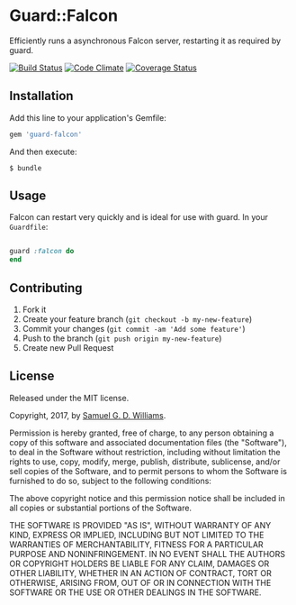 # Guard::Falcon

Efficiently runs a asynchronous Falcon server, restarting it as required by guard.

[![Build Status](https://secure.travis-ci.org/socketry/guard-falcon.svg)](http://travis-ci.org/socketry/guard-falcon)
[![Code Climate](https://codeclimate.com/github/socketry/guard-falcon.svg)](https://codeclimate.com/github/socketry/guard-falcon)
[![Coverage Status](https://coveralls.io/repos/socketry/guard-falcon/badge.svg)](https://coveralls.io/r/socketry/guard-falcon)

## Installation

Add this line to your application's Gemfile:

```ruby
gem 'guard-falcon'
```

And then execute:

	$ bundle

## Usage

Falcon can restart very quickly and is ideal for use with guard. In your `Guardfile`:

```ruby

guard :falcon do
end

```

## Contributing

1. Fork it
2. Create your feature branch (`git checkout -b my-new-feature`)
3. Commit your changes (`git commit -am 'Add some feature'`)
4. Push to the branch (`git push origin my-new-feature`)
5. Create new Pull Request

## License

Released under the MIT license.

Copyright, 2017, by [Samuel G. D. Williams](http://www.codeotaku.com/samuel-williams).

Permission is hereby granted, free of charge, to any person obtaining a copy
of this software and associated documentation files (the "Software"), to deal
in the Software without restriction, including without limitation the rights
to use, copy, modify, merge, publish, distribute, sublicense, and/or sell
copies of the Software, and to permit persons to whom the Software is
furnished to do so, subject to the following conditions:

The above copyright notice and this permission notice shall be included in
all copies or substantial portions of the Software.

THE SOFTWARE IS PROVIDED "AS IS", WITHOUT WARRANTY OF ANY KIND, EXPRESS OR
IMPLIED, INCLUDING BUT NOT LIMITED TO THE WARRANTIES OF MERCHANTABILITY,
FITNESS FOR A PARTICULAR PURPOSE AND NONINFRINGEMENT. IN NO EVENT SHALL THE
AUTHORS OR COPYRIGHT HOLDERS BE LIABLE FOR ANY CLAIM, DAMAGES OR OTHER
LIABILITY, WHETHER IN AN ACTION OF CONTRACT, TORT OR OTHERWISE, ARISING FROM,
OUT OF OR IN CONNECTION WITH THE SOFTWARE OR THE USE OR OTHER DEALINGS IN
THE SOFTWARE.
